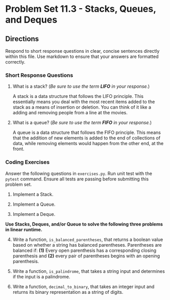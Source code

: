 # Problem Set 11.3 - Stacks, Queues, and Deques

## Directions
Respond to short response questions in clear, concise sentences directly within this file. Use markdown to ensure that your answers are formatted correctly.

### Short Response Questions
1. What is a stack? (_Be sure to use the term **LIFO** in your response._)

    A stack is a data structure that follows the LIFO principle. This essentially means you deal with the most recent items added to the stack
    as a means of insertion or deletion. You can think of it like a adding and removing people from a line at the movies.
    
2. What is a queue? (_Be sure to use the term **FIFO** in your response._)

    A queue is a data structure that follows the FIFO principle. This means that the addition of new elements is added to the end of collections of data,
    while removing elements would happen from the other end, at the front.
    
### Coding Exercises
Answer the following questions in `exercises.py`. Run unit test with the `pytest` command. Ensure all tests are passing before submitting this problem set.

1. Implement a Stack.

2. Implement a Queue.

3. Implement a Deque.


**Use Stacks, Deques, and/or Queue to solve the following three problems in linear runtime.**

4. Write a function, `is_balanced_parentheses`, that returns a boolean value based on whether a string has balanced parentheses. Parentheses are balanced if: **(1)** Every open parenthesis has a corresponding closing parenthesis and **(2)** every pair of parentheses begins with an opening parenthesis.

5. Write a function, `is_palindrome`, that takes a string input and determines if the input is a palindrome.

6. Write a function, `decimal_to_binary`, that takes an integer input and returns its binary representation as a string of digits.
